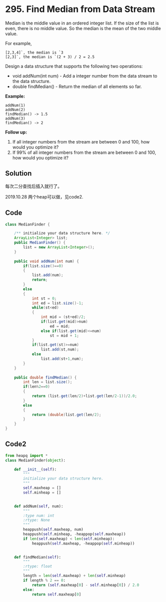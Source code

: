 # 295. Find Median from Data Stream

Median is the middle value in an ordered integer list. If the size of the list is even, there is no middle value. So the median is the mean of the two middle value.

For example,

```
[2,3,4]`, the median is `3
[2,3]`, the median is `(2 + 3) / 2 = 2.5
```

Design a data structure that supports the following two operations:

- void addNum(int num) - Add a integer number from the data stream to the data structure.
- double findMedian() - Return the median of all elements so far.

 

**Example:**

```
addNum(1)
addNum(2)
findMedian() -> 1.5
addNum(3) 
findMedian() -> 2
```

 

**Follow up:**

1. If all integer numbers from the stream are between 0 and 100, how would you optimize it?
2. If 99% of all integer numbers from the stream are between 0 and 100, how would you optimize it?



## Solution

每次二分查找后插入就行了。

2019.10.28 两个heap可以做，见code2.



## Code

````java
class MedianFinder {

    /** initialize your data structure here. */
    ArrayList<Integer> list;
    public MedianFinder() {
        list = new ArrayList<Integer>();
    }
    
    public void addNum(int num) {
        if(list.size()==0)
        {
            list.add(num);
            return;
        }
        else
        {
            int st = 0;
            int ed = list.size()-1;
            while(st<ed)
            {
                int mid = (st+ed)/2;
                if(list.get(mid)>num)
                    ed = mid;
                else if(list.get(mid)<=num)
                    st = mid + 1;
            }
            if(list.get(st)>=num)
                list.add(st,num);
            else
                list.add(st+1,num);
        }
    }
    
    public double findMedian() {
        int len = list.size();
        if(len%2==0)
        {
            return (list.get(len/2)+list.get(len/2-1))/2.0;
        }
        else
        {
            return (double)list.get(len/2);
        }
    }
}
````



## Code2

```python
from heapq import *
class MedianFinder(object):

    def __init__(self):
        """
        initialize your data structure here.
        """
        self.maxheap = []
        self.minheap = []
        

    def addNum(self, num):
        """
        :type num: int
        :rtype: None
        """
        heappush(self.maxheap, num)
        heappush(self.minheap, -heappop(self.maxheap))
        if len(self.maxheap) < len(self.minheap):
            heappush(self.maxheap, -heappop(self.minheap))
        

    def findMedian(self):
        """
        :rtype: float
        """
        length = len(self.maxheap) + len(self.minheap)
        if length % 2 == 0:
            return (self.maxheap[0] - self.minheap[0]) / 2.0
        else:
            return self.maxheap[0]
```

